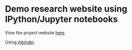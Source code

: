 # Demo research website using IPython/Jupyter notebooks

View the project website [here](https://pcarbo.github.io/ipynb-demo).

Using [jnbinder](https://github.com/gaow/jnbinder).
